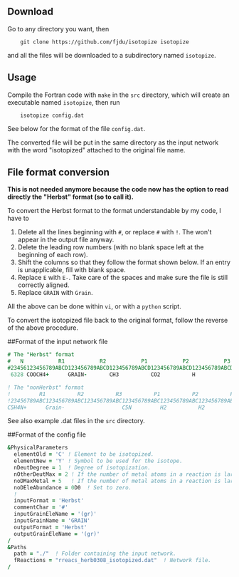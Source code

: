 ## Download

Go to any directory you want, then
```
    git clone https://github.com/fjdu/isotopize isotopize
```
and all the files will be downloaded to a subdirectory named ```isotopize```.

## Usage

Compile the Fortran code with ```make``` in the ```src``` directory, which will
create an executable named ```isotopize```, then run
```
    isotopize config.dat
```

See below for the format of the file ```config.dat```.

The converted file will be put in the same directory as the input network with
the word "isotopized" attached to the original file name.

## File format conversion

**This is not needed anymore because the code now has the option to read directly the "Herbst" format (so to call it).**

To convert the Herbst format to the format understandable by my code, I have to

1. Delete all the lines beginning with ```#```, or replace ```#``` with ```!```.  The won't appear in the output file anyway.
1. Delete the leading row numbers (with no blank space left at the beginning of each row).
1. Shift the columns so that they follow the format shown below.  If an entry is unapplicable, fill with blank space.
1. Replace ```E``` with ```E-```.  Take care of the spaces and make sure the file is still correctly aligned.
1. Replace ```GRAIN``` with ```Grain```.

All the above can be done within ```vi```, or with a ```python``` script.

To convert the isotopized file back to the original format, follow the reverse of the above procedure.

##Format of the input network file

```fortran
# The "Herbst" format
#   N           R1           R2           P1           P2           P3           P4          A         B         C   T
#23456123456789ABCD123456789ABCD123456789ABCD123456789ABCD123456789ABCD123456789ABCDE123456789A123456789A1234567891234
 6328 COOCH4+      GRAIN-       CH3          CO2          H            GRAIN0         3.14E-10  6.00E+01  5.00E-01  23
```

```fortran
! The "nonHerbst" format
!         R1          R2          R3          P1          P2          P3          P4        A        B        C    T1    T2 iT q cT s
!23456789ABC123456789ABC123456789ABC123456789ABC123456789ABC123456789ABC123456789ABC123456789123456789123456789123456123456123121231212
C5H4N+      Grain-                  C5N         H2          H2          Grain0       3.14e-10 7.80e+01 5.00e-01             23
```

See also example .dat files in the ```src``` directory.

##Format of the config file

```fortran
&PhysicalParameters
  elementOld = 'C' ! Element to be isotopized.
  elementNew = 'Y' ! Symbol to be used for the isotope.
  nDeutDegree = 1  ! Degree of isotopization.
  nOtherDeutMax = 2 ! If the number of metal atoms in a reaction is larger than this number, it will only be isotopized once.
  noDMaxMetal = 5   ! If the number of metal atoms in a reaction is larger than this number, it will not be isotopized.
  noDEleAbundance = 0D0  ! Set to zero.
  !
  inputFormat = 'Herbst'
  commentChar = '#'
  inputGrainEleName = '(gr)'
  inputGrainName = 'GRAIN'
  outputFormat = 'Herbst'
  outputGrainEleName = '(gr)'
/
&Paths
  path = "./"  ! Folder containing the input network.
  fReactions = "rreacs_herb0308_isotopized.dat"  ! Network file.
/
```
